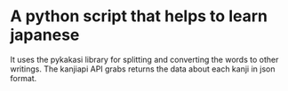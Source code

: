 # A python script that helps to learn japanese

It uses the pykakasi library for splitting and converting the words to other writings. The kanjiapi API grabs returns the data about each kanji in json format.
